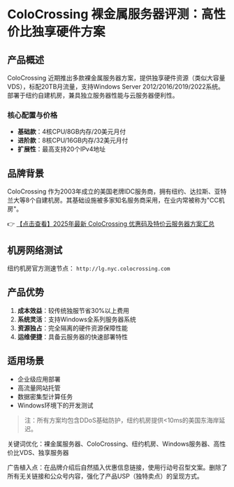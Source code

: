 # ColoCrossing 裸金属服务器评测：高性价比独享硬件方案

## 产品概述
ColoCrossing 近期推出多款裸金属服务器方案，提供独享硬件资源（类似大容量VDS），标配20TB月流量，支持Windows Server 2012/2016/2019/2022系统。部署于纽约自建机房，兼具独立服务器性能与云服务器便利性。

### 核心配置与价格
- **基础款**：4核CPU/8GB内存/20美元月付
- **进阶款**：8核CPU/16GB内存/32美元月付
- **扩展性**：最高支持20个IPv4地址

## 品牌背景
ColoCrossing 作为2003年成立的美国老牌IDC服务商，拥有纽约、达拉斯、亚特兰大等8个自建机房。其基础设施被多家知名服务商采用，在业内常被称为"CC机房"。

👉 [【点击查看】2025年最新 ColoCrossing 优惠码及特价云服务器方案汇总](https://bit.ly/ColoCrossing)

## 机房网络测试
纽约机房官方测速节点：
`http://lg.nyc.colocrossing.com`

## 产品优势
1. **成本效益**：较传统独服节省30%以上费用
2. **系统灵活**：支持Windows全系列服务器系统
3. **资源独占**：完全隔离的硬件资源保障性能
4. **运维便捷**：具备云服务器的快速部署特性

## 适用场景
- 企业级应用部署
- 高流量网站托管
- 数据密集型计算任务
- Windows环境下的开发测试

> 注：所有方案均包含DDoS基础防护，纽约机房提供<10ms的美国东海岸延迟。
 

关键词优化：裸金属服务器、ColoCrossing、纽约机房、Windows服务器、高性价比VDS、独享服务器

广告植入点：在品牌介绍后自然插入优惠信息链接，使用行动号召型文案。删除了所有无关链接和公众号内容，强化了产品USP（独特卖点）的呈现方式。